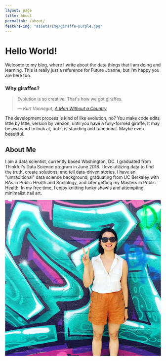 ```yaml
---
layout: page
title: About
permalink: /about/
feature-img: "assets/img/giraffe-purple.jpg"
---
```


<h1>Hello World!</h1>
Welcome to my blog, where I write about the data things that I am doing and learning.  This is really just a reference for Future Joanne, but I'm happy you are here too.

### Why giraffes?

> Evolution is so creative. That's how we got giraffes.
>
> &mdash; <cite> Kurt Vonnegut, [_A Man Without a Country_](https://www.amazon.com/Man-Without-Country-Kurt-Vonnegut/dp/081297736X)</cite>

The development process is kind of like evolution, no?  You make code edits little by little, version by version, until you have a fully-formed giraffe.  It may be awkward to look at, but it is standing and functional.  Maybe even beautiful.  

<H2>About Me</H2>
I am a data scientist, currently based Washington, DC. I graduated from Thinkful's Data Science program in June 2018.  I love  utilizing data to find the truth, create solutions, and tell data-driven stories. I have an "untraditional" data science background, graduating from UC Berkeley with BAs in Public Health and Sociology, and later getting my Masters in Public Health.  In my free time, I enjoy knitting funky shawls and attempting minimalist nail art.


![Me](assets/img/avatar.jpg)
